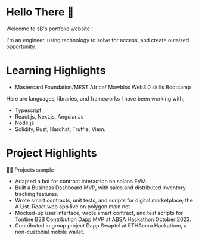 
# Hello There 👋
Welcome to sB's portfolio website !


I'm an engineer, using technology to solve for access, and create outsized opportunity.


# Learning Highlights
  - Mastercard Foundation/MEST Africa/ Mowblox Web3.0 skills Bootcamp


Here are languages, libraries, and frameworks I have been working with;

 -  Typescript
 -  React.js, Next.js, Angular.Js
 -  Node.js
 -  Solidity, Rust, Hardhat, Truffle, Viem.
 
   
# Project Highlights
👨‍💻 Projects sample 

 - Adapted a bot for contract interaction on solana EVM. 
 - Built a Business Dashboard MVP, with sales and distributed inventory tracking features.
- Wrote smart contracts, unit tests, and scripts for digital marketplace; the A List. React web app live on polygon main net 
- Mocked-up user interface, wrote smart contract, and test scripts for Tontine B2B Contribution Dapp MVP at ABSA Hackathon October 2023.
- Contributed in group project Dapp Swaptel at ETHAccra Hackathon,  a non-custodial mobile wallet.

  




